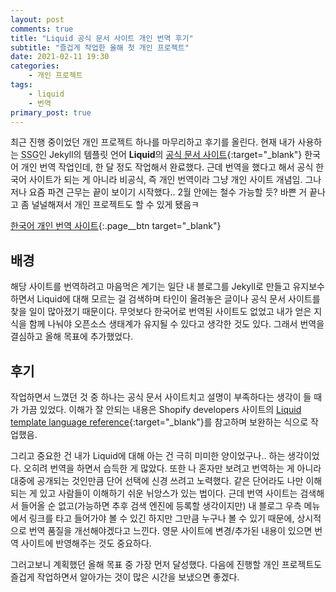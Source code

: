 ```yaml
---
layout: post
comments: true
title: "Liquid 공식 문서 사이트 개인 번역 후기"
subtitle: "즐겁게 작업한 올해 첫 개인 프로젝트"
date: 2021-02-11 19:30
categories:
    - 개인 프로젝트
tags:
    - liquid
    - 번역
primary_post: true
---
```


최근 진행 중이었던 개인 프로젝트 하나를 마무리하고 후기를 올린다. 현재 내가 사용하는 <abbr title="Static Site Generator">SSG</abbr>인 Jekyll의 템플릿 언어 **Liquid**의 [공식 문서 사이트](https://shopify.github.io/liquid/){:target="_blank"} 한국어 개인 번역 작업인데, 한 달 정도 작업해서 완료했다. 근데 번역을 했다고 해서 공식 한국어 사이트가 되는 게 아니라 비공식, 즉 개인 번역이라 그냥 개인 사이트 개념임. 그나저나 요즘 파견 근무는 끝이 보이기 시작했다.. 2월 안에는 철수 가능할 듯? 바쁜 거 끝나고 좀 널널해져서 개인 프로젝트도 할 수 있게 됐음ㅋ

[한국어 개인 번역 사이트](https://selosele.github.io/liquid/){:.page__btn target="_blank"}

## 배경

해당 사이트를 번역하려고 마음먹은 계기는 일단 내 블로그를 Jekyll로 만들고 유지보수하면서 Liquid에 대해 모르는 걸 검색하며 타인이 올려놓은 글이나 공식 문서 사이트를 찾을 일이 많아졌기 때문이다. 무엇보다 한국어로 번역된 사이트도 없었고 내가 얻은 지식을 함께 나눠야 오픈소스 생태계가 유지될 수 있다고 생각한 것도 있다. 그래서 번역을 결심하고 올해 목표에 추가했었다.

## 후기

작업하면서 느꼈던 것 중 하나는 공식 문서 사이트치고 설명이 부족하다는 생각이 들 때가 가끔 있었다. 이해가 잘 안되는 내용은 Shopify developers 사이트의 [Liquid template language reference](https://shopify.dev/docs/themes/liquid/reference){:target="_blank"}를 참고하며 보완하는 식으로 작업했음.

그리고 중요한 건 내가 Liquid에 대해 아는 건 극히 미미한 양이었구나.. 하는 생각이었다. 오히려 번역을 하면서 습득한 게 많았다. 또한 나 혼자만 보려고 번역하는 게 아니라 대중에 공개되는 것인만큼 단어 선택에 신경 쓰려고 노력했다. 같은 단어라도 나만 이해되는 게 있고 사람들이 이해하기 쉬운 뉘앙스가 있는 법이다. 근데 번역 사이트는 검색해서 들어올 순 없고(가능하면 추후 검색 엔진에 등록할 생각이지만) 내 블로그 우측 메뉴에서 링크를 타고 들어가야 볼 수 있긴 하지만 그만큼 누구나 볼 수 있기 때문에, 상시적으로 번역 품질을 개선해야겠다고 느낀다. 영문 사이트에 변경/추가된 내용이 있으면 번역 사이트에 반영해주는 것도 중요하다.

그러고보니 계획했던 올해 목표 중 가장 먼저 달성했다. 다음에 진행할 개인 프로젝트도 즐겁게 작업하면서 알아가는 것이 많은 시간을 보냈으면 좋겠다.